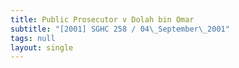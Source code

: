 ```yaml
---
title: Public Prosecutor v Dolah bin Omar
subtitle: "[2001] SGHC 258 / 04\_September\_2001"
tags: null
layout: single
---
```


